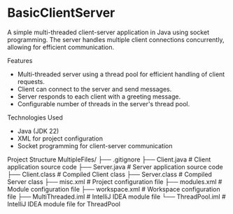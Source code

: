 # BasicClientServer
A simple multi-threaded client-server application in Java using socket programming. The server handles multiple client connections concurrently, allowing for efficient communication.

Features
* Multi-threaded server using a thread pool for efficient handling of client requests.
* Client can connect to the server and send messages.
* Server responds to each client with a greeting message.
* Configurable number of threads in the server's thread pool.

Technologies Used
* Java (JDK 22)
* XML for project configuration
* Socket programming for client-server communication

Project Structure
MultipleFiles/
├── .gitignore
├── Client.java          # Client application source code
├── Server.java          # Server application source code
├── Client.class         # Compiled Client class
├── Server.class         # Compiled Server class
├── misc.xml             # Project configuration file
├── modules.xml          # Module configuration file
├── workspace.xml        # Workspace configuration file
├── MultiThreaded.iml    # IntelliJ IDEA module file
└── ThreadPool.iml       # IntelliJ IDEA module file for ThreadPool

